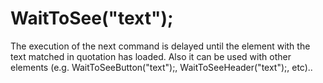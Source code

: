 # WaitToSee("text");



The execution of the next command is delayed until the element with the text matched in quotation has loaded. Also it can be used with other elements (e.g. WaitToSeeButton("text");, WaitToSeeHeader("text");, etc)..